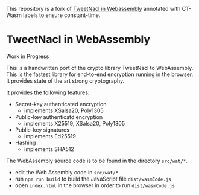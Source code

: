 This repository is a fork of [TweetNacl in Webassembly](https://github.com/TorstenStueber/TweetNacl-WebAssembly) annotated with CT-Wasm labels to ensure constant-time.

# TweetNacl in WebAssembly

Work in Progress

This is a handwritten port of the crypto library TweetNacl to WebAssembly. This is the fastest library for end-to-end encryption running in the browser. It provides state of the art strong cryptography.

It provides the following features:

- Secret-key authenticated encryption
	- implements XSalsa20, Poly1305
- Public-key authenticatd encryption
	- implements X25519, XSalsa20, Poly1305
- Public-key signatures
	- implements Ed25519
- Hashing
	- implements SHA512

The WebAssembly source code is to be found in the directory `src/wat/*`.

- edit the Web Assembly code in `src/wat/*`
- run `npm run build` to build the JavaScript file `dist/wasmCode.js`
- open `index.html` in the browser in order to run `dist/wasmCode.js`
